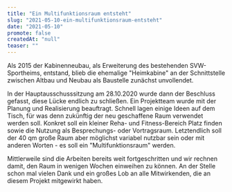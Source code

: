 ```yaml
---
title: "Ein Multifunktionsraum entsteht"
slug: "2021-05-10-ein-multifunktionsraum-entsteht"
date: "2021-05-10"
promote: false
createdAt: "null"
teaser: ""
---
```

Als 2015 der Kabinenneubau, als Erweiterung des bestehenden SVW-Sportheims, entstand, blieb die ehemalige "Heimkabine" an der Schnittstelle zwischen Altbau und Neubau als Baustelle zunächst unvollendet.


In der Hauptausschusssitzung am 28.10.2020 wurde dann der Beschluss gefasst, diese Lücke endlich zu schließen. Ein Projektteam wurde mit der Planung und Realisierung beauftragt. Schnell lagen einige Ideen auf dem Tisch, für was denn zukünftig der neu geschaffene Raum verwendet werden soll. Konkret soll ein kleiner Reha- und Fitness-Bereich Platz finden sowie die Nutzung als Besprechungs- oder Vortragsraum. Letztendlich soll der 40 qm große Raum aber möglichst variabel nutzbar sein oder mit anderen Worten - es soll ein "Multifunktionsraum" werden.


Mittlerweile sind die Arbeiten bereits weit fortgeschritten und wir rechnen damit, den Raum in wenigen Wochen einweihen zu können. An der Stelle schon mal vielen Dank und ein großes Lob an alle Mitwirkenden, die an diesem Projekt mitgewirkt haben.
